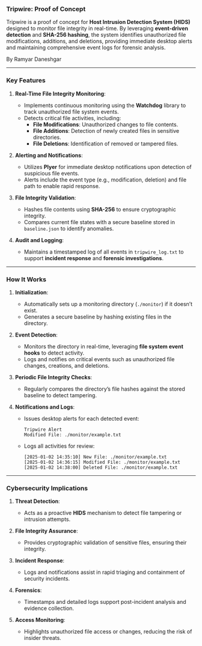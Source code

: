### Tripwire: Proof of Concept 

Tripwire is a proof of concept for **Host Intrusion Detection System (HIDS)** designed to monitor file integrity in real-time. By leveraging **event-driven detection** and **SHA-256 hashing**, the system identifies unauthorized file modifications, additions, and deletions, providing immediate desktop alerts and maintaining comprehensive event logs for forensic analysis.

By Ramyar Daneshgar

---

### **Key Features**
1. **Real-Time File Integrity Monitoring**:
   - Implements continuous monitoring using the **Watchdog** library to track unauthorized file system events.
   - Detects critical file activities, including:
     - **File Modifications**: Unauthorized changes to file contents.
     - **File Additions**: Detection of newly created files in sensitive directories.
     - **File Deletions**: Identification of removed or tampered files.

2. **Alerting and Notifications**:
   - Utilizes **Plyer** for immediate desktop notifications upon detection of suspicious file events.
   - Alerts include the event type (e.g., modification, deletion) and file path to enable rapid response.

3. **File Integrity Validation**:
   - Hashes file contents using **SHA-256** to ensure cryptographic integrity.
   - Compares current file states with a secure baseline stored in `baseline.json` to identify anomalies.

4. **Audit and Logging**:
   - Maintains a timestamped log of all events in `tripwire_log.txt` to support **incident response** and **forensic investigations**.

---

### **How It Works**
1. **Initialization**:
   - Automatically sets up a monitoring directory (`./monitor`) if it doesn’t exist.
   - Generates a secure baseline by hashing existing files in the directory.

2. **Event Detection**:
   - Monitors the directory in real-time, leveraging **file system event hooks** to detect activity.
   - Logs and notifies on critical events such as unauthorized file changes, creations, and deletions.

3. **Periodic File Integrity Checks**:
   - Regularly compares the directory’s file hashes against the stored baseline to detect tampering.

4. **Notifications and Logs**:
   - Issues desktop alerts for each detected event:
     ```
     Tripwire Alert
     Modified File: ./monitor/example.txt
     ```
   - Logs all activities for review:
     ```
     [2025-01-02 14:35:10] New File: ./monitor/example.txt
     [2025-01-02 14:36:15] Modified File: ./monitor/example.txt
     [2025-01-02 14:38:00] Deleted File: ./monitor/example.txt
     ```

---

### **Cybersecurity Implications**
1. **Threat Detection**:
   - Acts as a proactive **HIDS** mechanism to detect file tampering or intrusion attempts.

2. **File Integrity Assurance**:
   - Provides cryptographic validation of sensitive files, ensuring their integrity.

3. **Incident Response**:
   - Logs and notifications assist in rapid triaging and containment of security incidents.

4. **Forensics**:
   - Timestamps and detailed logs support post-incident analysis and evidence collection.

5. **Access Monitoring**:
   - Highlights unauthorized file access or changes, reducing the risk of insider threats.
